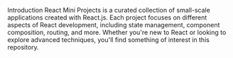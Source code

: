 Introduction
React Mini Projects is a curated collection of small-scale applications created with React.js. Each project focuses on different aspects of React development, including state management, component composition, routing, and more. Whether you're new to React or looking to explore advanced techniques, you'll find something of interest in this repository.
